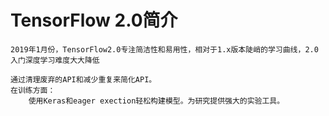 # TensorFlow 2.0简介
```
2019年1月份，TensorFlow2.0专注简洁性和易用性，相对于1.x版本陡峭的学习曲线，2.0入门深度学习难度大大降低

通过清理废弃的API和减少重复来简化API。
在训练方面：
    使用Keras和eager exection轻松构建模型。为研究提供强大的实验工具。
```
